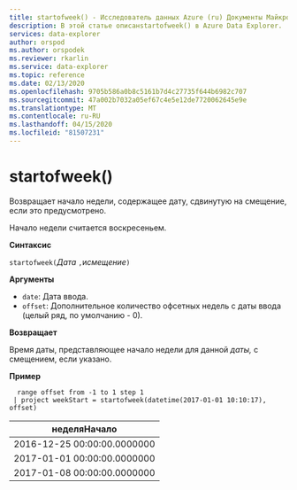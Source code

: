 ```yaml
---
title: startofweek() - Исследователь данных Azure (ru) Документы Майкрософт
description: В этой статье описанstartofweek() в Azure Data Explorer.
services: data-explorer
author: orspod
ms.author: orspodek
ms.reviewer: rkarlin
ms.service: data-explorer
ms.topic: reference
ms.date: 02/13/2020
ms.openlocfilehash: 9705b586a0b8c5161b7d4c27735f644b6982c707
ms.sourcegitcommit: 47a002b7032a05ef67c4e5e12de7720062645e9e
ms.translationtype: MT
ms.contentlocale: ru-RU
ms.lasthandoff: 04/15/2020
ms.locfileid: "81507231"
---
```

# <a name="startofweek"></a>startofweek()

Возвращает начало недели, содержащее дату, сдвинутую на смещение, если это предусмотрено.

Начало недели считается воскресеньем.

**Синтаксис**

`startofweek(`*Дата* `,`и*смещение*`)`

**Аргументы**

* `date`: Дата ввода.
* `offset`: Дополнительное количество офсетных недель с даты ввода (целый ряд, по умолчанию - 0).

**Возвращает**

Время даты, представляющее начало недели для данной *даты,* с смещением, если указано.

**Пример**

```kusto
  range offset from -1 to 1 step 1
 | project weekStart = startofweek(datetime(2017-01-01 10:10:17), offset) 
```

|неделяНачало|
|---|
|2016-12-25 00:00:00.0000000|
|2017-01-01 00:00:00.0000000|
|2017-01-08 00:00:00.0000000|